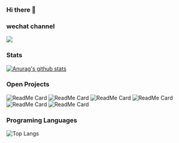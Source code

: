 ### Hi there 👋

<!--
**whp98/whp98** is a ✨ _special_ ✨ repository because its `README.md` (this file) appears on your GitHub profile.

Here are some ideas to get you started:

- 🔭 I’m currently working on ...
- 🌱 I’m currently learning ...
- 👯 I’m looking to collaborate on ...
- 🤔 I’m looking for help with ...
- 💬 Ask me about ...
- 📫 How to reach me: ...
- 😄 Pronouns: ...
- ⚡ Fun fact: ...
-->
###  wechat channel

![](https://mp.weixin.qq.com/misc/getqrcode?fakeid=3557942556&token=1046020622&style=1&pixsize=224&lang=zh_CN)

###  Stats

[![Anurag's github stats](https://github-readme-stats.vercel.app/api?username=whp98&count_private=true&show_icons=true&theme=onedark)](https://github.com/anuraghazra/github-readme-stats)


###  Open Projects

![ReadMe Card](https://github-readme-stats.vercel.app/api/pin/?username=whp98&repo=logback&theme=radical)
![ReadMe Card](https://github-readme-stats.vercel.app/api/pin/?username=whp98&repo=sso-merryyou&theme=radical)
![ReadMe Card](https://github-readme-stats.vercel.app/api/pin/?username=whp98&repo=blockchain-java&theme=radical)
![ReadMe Card](https://github-readme-stats.vercel.app/api/pin/?username=whp98&repo=springboot2.0-oauth2&theme=radical)
![ReadMe Card](https://github-readme-stats.vercel.app/api/pin/?username=whp98&repo=security-oauth2&theme=radical)
![ReadMe Card](https://github-readme-stats.vercel.app/api/pin/?username=whp98&repo=jpa-example&theme=radical)


### Programing Languages

![Top Langs](https://github-readme-stats.vercel.app/api/top-langs/?username=whp98&theme=radical)
